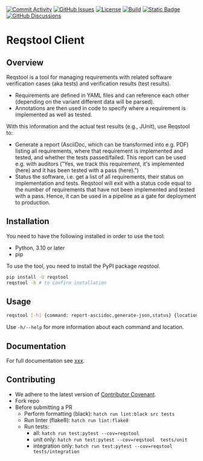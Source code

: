 
[![Commit Activity](https://img.shields.io/github/commit-activity/m/Luftfartsverket/reqstool-client?label=commits&style=for-the-badge)](https://github.com/Luftfartsverket/reqstool-client/pulse)
[![GitHub Issues](https://img.shields.io/github/issues/Luftfartsverket/reqstool-client?style=for-the-badge&logo=github)](https://github.com/Luftfartsverket/reqstool-client/issues)
[![License](https://img.shields.io/github/license/Luftfartsverket/reqstool-client?style=for-the-badge&logo=opensourceinitiative)](https://opensource.org/license/mit/)
[![Build](https://img.shields.io/github/actions/workflow/status/Luftfartsverket/reqstool-client/build.yml?style=for-the-badge&logo=github)](https://github.com/Luftfartsverket/reqstool-client/actions/workflows/build.yml)
[![Static Badge](https://img.shields.io/badge/Documentation-blue?style=for-the-badge&link=docs)](https://luftfartsverket.github.io/reqstool-client/reqstool-client/0.3.0/index.html)
[![GitHub Discussions](https://img.shields.io/github/discussions/Luftfartsverket/reqstool-client?style=for-the-badge&logo=github)](https://github.com/Luftfartsverket/reqstool-client/discussions)


# Reqstool Client

## Overview

Reqstool is a tool for managing requirements with related software verification cases (aka tests) and verification results (test results).

- Requirements are defined in YAML files and can reference each other (depending on the variant different data will be parsed).
- Annotations are then used in code to specify where a requirement is implemented as well as tested.

With this information and the actual test results (e.g., JUnit), use Reqstool to:

- Generate a report (AsciiDoc, which can be transformed into e.g. PDF) listing all requirements, where that requirement is implemented and tested, and whether the tests passed/failed. This report can be used e.g. with auditors ("Yes, we track this requirement, it's implemented (here) and it has been tested with a pass (here).")
- Status the software, i.e. get a list of all requirements, their status on implementation and tests. Reqstool will exit with a status code equal to the number of requirements that have not been implemented and tested with a pass. Hence, it can be used in a pipeline as a gate for deployment to production.

## Installation

You need to have the following installed in order to use the tool:

- Python, 3.10 or later
- pip

To use the tool, you need to install the PyPI package *reqstool*.

```bash
pip install -U reqstool
reqstool -h # to confirm installation
```

## Usage

```bash
reqstool [-h] {command: report-asciidoc,generate-json,status} {location: local,git,maven} ...
```

Use `-h/--help` for more information about each command and location.

## Documentation

For full documentation see [xxx](https://somelink).

## Contributing

- We adhere to the latest version of [Contributor Covenant](https://www.contributor-covenant.org/).
- Fork repo
- Before submitting a PR
  - Perform formatting (black):  `hatch run lint:black src tests`
  - Run linter (flake8): `hatch run lint:flake8`
  - Run tests:
    - all: `hatch run test:pytest --cov=reqstool`
    - unit only: `hatch run test:pytest --cov=reqstool  tests/unit`
    - integration only: `hatch run test:pytest --cov=reqstool  tests/integration`
